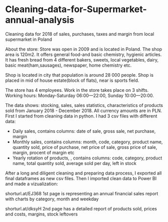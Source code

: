 # Cleaning-data-for-Supermarket-annual-analysis
Cleaning data for 2018 of sales, purchases, taxes and margin from local supermarket in Poland


About the store:
Store was open in 2009 and is located in Poland. The shop area is 120m2. It offers general food-and basic chemistry, hygienic articles.
It has fresh bread from 4 different bakers, sweets, local vegetables, dairy, basic meat(ham,sausages), newspaper, home chemistry etc.

Shop is located in city that population is around 28 000 people.
Shop is placed in mid of house estate(block of flats), near is sports field.

The store has 4 employees. Work in the store takes place on 3 shifts.
Working hours: Monday-Saturday 06:00—22:00, Sunday 10:00—20:00.



The data shows: stocking, sales, sales statistics, characteristics of products sold from January 2018 - December 2018.
All currency amounts are in PLN.
First I started from cleaning data in python. I had 3 csv files with different data:

- Daily sales, contains columns: date of sale, gross sale, net purchase, margin
- Monthly sales,  contains columns: month, code, category, product name, quantity sold, price of purchase, 
                                    net price of sale, gross price of sale, margin, procent of margin  etc
- Yearly rotation of products, , contains columns: code, category, product name, total quantity sold, average sold per day, left in stock

After a long and diligent cleaning and preparing data process, I exported all final dataframes as new csv files.
Then I imported clean data to Power BI and made a vizualization: 

shorturl.at/EJ368
1st page is representing an annual financial sales report with charts by category, month and weekday

shorturl.at/dksyH
2nd page has a detailed report of products sold, prices and costs, margins, stock leftovers


